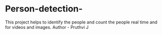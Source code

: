 # Person-detection-
This project helps to identify the people and count the people real time and for videos and images.
Author - Pruthvi J
